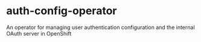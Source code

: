 # auth-config-operator
An operator for managing user authentication configuration and the internal OAuth server in OpenShift
